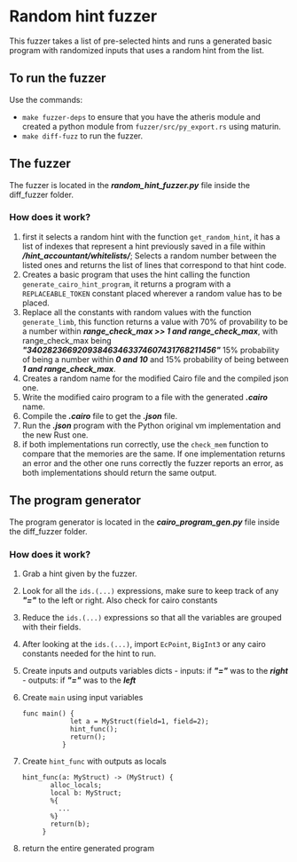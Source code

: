 # Random hint fuzzer

This fuzzer takes a list of pre-selected hints and runs a generated basic program with randomized inputs that uses a random hint from the list.

## To run the fuzzer 

Use the commands:
 - `make fuzzer-deps` to ensure that you have the atheris module and created a python module from `fuzzer/src/py_export.rs` using maturin.
 - `make diff-fuzz` to run the fuzzer.

## The fuzzer
The fuzzer is located in the ***random_hint_fuzzer.py*** file inside the diff_fuzzer folder.

### How does it work?

1. first it selects a random hint with the function `get_random_hint`, it has a list of indexes that represent a hint previously saved in a file within ***/hint_accountant/whitelists/***; Selects a random number between the listed ones and returns the list of lines that correspond to that hint code.
2. Creates a basic program that uses the hint calling the function `generate_cairo_hint_program`, it returns a program with a `REPLACEABLE_TOKEN` constant placed wherever a random value has to be placed.
3. Replace all the constants with random values with the function `generate_limb`, this function returns a value with 70% of provability to be a number within ***range_check_max >> 1 and range_check_max***, with range_check_max being ***"340282366920938463463374607431768211456"*** 15% probability of being a number within ***0 and 10*** and 15% probability of being between ***1 and range_check_max***.
4. Creates a random name for the modified Cairo file and the compiled json one.
5. Write the modified cairo program to a file with the generated ***.cairo*** name.
6. Compile the ***.cairo*** file to get the ***.json*** file.
7. Run the ***.json*** program with the Python original vm implementation and the new Rust one.
8. if both implementations run correctly, use the `check_mem` function to compare that the memories are the same. If one implementation returns an error and the other one runs correctly the fuzzer reports an error, as both implementations should return the same output.

## The program generator 

The program generator is located in the ***cairo_program_gen.py*** file inside the diff_fuzzer folder.

### How does it work?

1. Grab a hint given by the fuzzer.
2. Look for all the `ids.(...)` expressions, make sure to keep track of any ***"="*** to the left or right. Also check for cairo constants
3. Reduce the `ids.(...)` expressions so that all the variables are grouped with their fields.
4. After looking at the `ids.(...)`, import `EcPoint`, `BigInt3` or any cairo constants needed for the hint to run.
5. Create inputs and outputs variables dicts
        - inputs: if ***"="*** was to the ***right***
        - outputs: if ***"="*** was to the ***left***
6. Create `main` using input variables
        
    ```
    func main() {
                let a = MyStruct(field=1, field=2);
                hint_func();
                return();
              }
    ```

7. Create `hint_func` with outputs as locals
     ```
    hint_func(a: MyStruct) -> (MyStruct) {
            alloc_locals;
            local b: MyStruct;
            %{
              ...
            %}
            return(b);
          }
    ```
    
8. return the entire generated program
